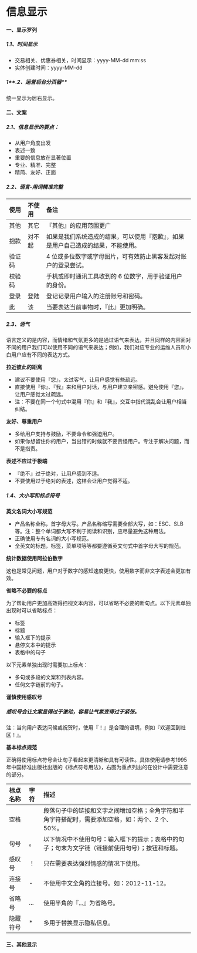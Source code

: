 # 信息显示

#### 一、显示罗列

##### 1.1、时间显示

* 交易相关、优惠券相关，时间显示：yyyy-MM-dd mm:ss
* 实体创建时间：yyyy-MM-dd

##### 1**.2、运营后台分页器**

统一显示为居右显示。

#### 二、文案

##### 2.1、**信息显示的要点：**

* 从用户角度出发
* 表述一致
* 重要的信息放在显著位置
* 专业、精准、完整
* 精简、友好、正面

##### 2.2、语言-**用词精准完整**

| 使用 | 不使用 | 备注 |
| :--- | :--- | :--- |
| 其他 | 其它 | 『其他』的应用范围更广 |
| 抱款 | 对不起 | 如果是我们系统造成的结果，可以使用『抱歉』，如果是用户自己造成的结果，不能使用。 |
| 验证码 |  | 4 位或多位数字或字母图片，可有效防止黑客发起对账户的登录尝试。 |
| 校验码 |  | 手机或即时通讯工具收到的 6 位数字，用于验证用户的身份。 |
| 登录 | 登陆 | 登记记录用户输入的注册账号和密码。 |
| 此 | 该 | 当要表达当前事物时，『此』更加明确。 |

##### 2.3、语气

语言定义的是内容，而情绪和气氛更多的是通过语气来表达，并且同样的内容面对不同的用户我们可以使用不同的语气来表达；例如，我们对应专业的运维人员和小白用户应有不同的表达方式。

**拉近彼此的距离**

* 建议不要使用『您』，太过客气，让用户感觉有些疏远。
* 直接使用『你』、『我』来和用户对话，与用户建立亲密感。避免使用『您』，让用户感觉太过疏远。
* 注：不要在同一个句式中混用『你』和『我』，交互中指代混乱会让用户相当纠结。

**友好、尊重用户**

* 多给用户支持与鼓励，不要命令和强迫用户。
* 如果你想留住你的用户，当出错的时候就不要责怪用户。专注于解决问题，而不是指责。

**表述不应过于极端**

* 『绝不』过于绝对，让用户感到不适。
* 不要使用过于绝对的表述，这样会让用户觉得不适。

##### 1.4、大小写和标点符号

**英文名词大小写规范**

* 产品名称全称，首字母大写。产品名称缩写需要全部大写，如：ESC、SLB 等。注：整个单词都大写不利于阅读和识别，应尽量避免这种用法。
* 正确使用专有名词的大小写规范。
* 全英文的标题，标签，菜单项等等都要遵循英文句式中首字母大写的规范。

**统计数据使用阿拉伯数字**

这也是常见问题，用户对于数字的感知速度更快，使用数字而非文字表述会更加有效。

**省略不必要的标点**

为了帮助用户更加高效得扫视文本内容，可以省略不必要的断句点。以下元素单独出现时可以省略标点：

* 标签
* 标题
* 输入框下的提示
* 悬停文本中的提示
* 表格中的句子

以下元素单独出现时需要加上标点：

* 多句或多段的文案和列表内容。
* 任何文字链前的句子。

**谨慎使用感叹号**

##### 感叹号会让文案显得过于激动，容易让气氛变得过于紧张。

注：当向用户表达问候或祝贺时，使用『！』是合理的语境，例如『欢迎回到社区！』。

**基本标点规范**

正确得使用标点符号会让句子看起来更清晰和具有可读性。具体使用请参考1995年中国标准出版社出版的《标点符号用法》，右图为重点列出的在设计中需要注意的部分。

| 标点名称 | 字符 | 描述 |
| :--- | :--- | :--- |
| 空格 |  | 段落句子中的链接和文字之间增加空格；全角字符和半角字符搭配时，需要添加空格，如：两个、2 个、50%。 |
| 句号 | 。 | 以下情况中不使用句号：输入框下的提示；表格中的句子；句末为文字链（链接前使用句号）；按钮和标题。 |
| 感叹号 | ！ | 只在需要表达强烈情感的情况下使用。 |
| 连接号 | - | 不使用中文全角的连接号。如：2012-11-12。 |
| 省略号 | ... | 使用半角的『...』为省略号。 |
| 隐藏符号 | \* | 多用于替换显示隐私信息。 |

#### 三、其他显示



